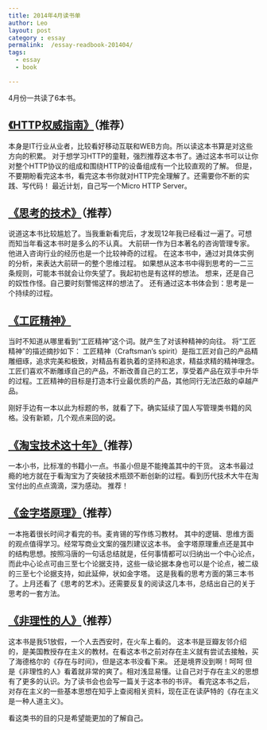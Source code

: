 ```yaml
---
title: 2014年4月读书单
author: Leo
layout: post
category : essay
permalink:  /essay-readbook-201404/
tags: 
  - essay
  - book

---
```


4月份一共读了6本书。

## [《HTTP权威指南》](http://book.douban.com/subject/10746113/)（推荐）
本身是IT行业从业者，比较看好移动互联和WEB方向。所以读这本书算是对这些方向的积累。
对于想学习HTTP的童鞋，强烈推荐这本书了。通过这本书可以让你对整个HTTP协议的组成和围绕HTTP的设备组成有一个比较直观的了解。
但是，不要期盼看完这本书，看完这本书你就对HTTP完全理解了。还需要你不断的实践、写代码！
最近计划，自己写一个Micro HTTP Server。


## [《思考的技术》](http://book.douban.com/subject/5325852/)（推荐）
说道这本书比较尴尬了。当我重新看完后，才发现12年我已经看过一遍了。可想而知当年看这本书时是多么的不认真。
大前研一作为日本著名的咨询管理专家。他进入咨询行业的经历也是一个比较神奇的过程。
在这本书中，通过对具体实例的分析，来表达大前研一的整个思维过程。
如果想从这本书中得到思考的一二三条规则，可能本书就会让你失望了。我起初也是有这样的想法。
想来，还是自己的奴性作怪。自己要时刻警惕这样的想法了。
还有通过这本书体会到：思考是一个持续的过程。


## [《工匠精神》](http://book.douban.com/subject/24502209/)
当时不知道从哪里看到“工匠精神”这个词。就产生了对该种精神的向往。
将“工匠精神”的描述摘抄如下：
工匠精神（Craftsman’s spirit）是指工匠对自己的产品精雕细琢，追求完美和极致，对精品有着执着的坚持和追求，精益求精的精神理念。工匠们喜欢不断雕琢自己的产品，不断改善自己的工艺，享受着产品在双手中升华的过程。工匠精神的目标是打造本行业最优质的产品，其他同行无法匹敌的卓越产品。

刚好手边有一本以此为标题的书，就看了下。确实延续了国人写管理类书籍的风格。没有新颖，几个观点来回的说。


## [《淘宝技术这十年》](http://book.douban.com/subject/24335672/)（推荐）
一本小书，比标准的书籍小一点。书虽小但是不能掩盖其中的干货。
这本书最过瘾的地方就在于看淘宝为了突破技术瓶颈不断创新的过程。看到历代技术大牛在淘宝付出的点点滴滴，深为感动。
推荐！


## [《金字塔原理》](http://book.douban.com/subject/4882120/)（推荐）
一本拖着很长时间才看完的书。麦肯锡的写作练习教材。
其中的逻辑、思维方面的观点值得学习。经常写商业文案的强烈建议这本书。
金字塔原理重点还是其中的结构思想。按照冯唐的一句话总结就是，任何事情都可以归纳出一个中心论点，而此中心论点可由三至七个论据支持，这些一级论据本身也可以是个论点，被二级的三至七个论据支持，如此延伸，状如金字塔。 
这是我看的思考方面的第三本书了。上月还看了《思考的艺术》。还需要反复的阅读这几本书，总结出自己的关于思考的一套方法。


## [《非理性的人》](http://book.douban.com/subject/19962341/)（推荐）
这本书是我51放假，一个人去西安时，在火车上看的。
这本书是豆瓣友邻介绍的，是美国教授存在主义的教材。在看这本书之前对存在主义就有尝试去接触，买了海德格尔的《存在与时间》，但是这本书没看下来。
还是境界没到啊！呵呵
但是《非理性的人》看着就非常的爽了。相对浅显易懂。让自己对于存在主义的思想有了更多的认识。为了读书会也会写一篇关于这本书的书评。
看完这本书之后，对存在主义的一些基本思想在知乎上查阅相关资料，现在正在读萨特的《存在主义是一种人道主义》。

看这类书的目的只是希望能更加的了解自己。
